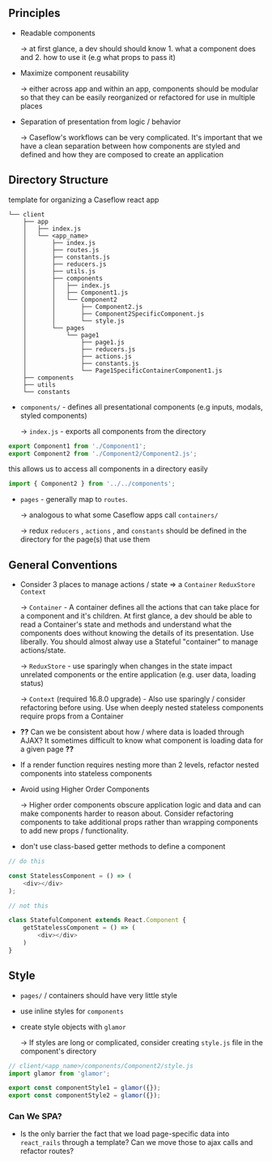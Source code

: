 ## Principles

- Readable components

    → at first glance, a dev should should know 1. what a component does and 2. how to use it (e.g what props to pass it)

- Maximize component reusability

    → either across app and within an app, components should be modular so that they can be easily reorganized or refactored for use in multiple places

- Separation of presentation from logic / behavior

    → Caseflow's workflows can be very complicated. It's important that we have a clean separation between how components are styled and defined and how they are composed to create an application

## Directory Structure

template for organizing a Caseflow react app
```
└── client
    ├── app
    │   ├── index.js
    │   └── <app_name>
    │       ├── index.js
    │       ├── routes.js
    │       ├── constants.js
    │       ├── reducers.js
    │       ├── utils.js
    │       ├── components
    │       │   ├── index.js
    │       │   ├── Component1.js
    │       │   └── Component2
    │       │       ├── Component2.js
    │       │       ├── Component2SpecificComponent.js
    │       │       └── style.js
    │       └── pages
    │           └── page1
    │               ├── page1.js
    │               ├── reducers.js
    │               ├── actions.js
    │               ├── constants.js
    │               └── Page1SpecificContainerComponent1.js
    ├── components
    ├── utils
    └── constants
```

- `components/` - defines all presentational components (e.g inputs, modals, styled components)

    → `index.js` - exports all components from the directory

```javascript
export Component1 from './Component1';
export Component2 from './Component2/Component2.js';
```

this allows us to access all components in a directory easily

```javascript
import { Component2 } from '../../components';
```

- `pages` - generally map to `routes`.

    → analogous to what some Caseflow apps call `containers/`

    → redux `reducers` , `actions` , and `constants` should be defined in the directory for the page(s) that use them

## General Conventions

- Consider 3 places to manage actions / state ⇒ a `Container` `ReduxStore` `Context`

    → `Container` - A container defines all the actions that can take place for a component and it's children. At first glance, a dev should be able to read a Container's state and methods and understand what the components does without knowing the details of its presentation. Use liberally. You should almost alway use a Stateful "container" to manage actions/state.

    → `ReduxStore` - use sparingly when changes in the state impact unrelated components or the entire application (e.g. user data, loading status)

    → `Context` (required 16.8.0 upgrade) - Also use sparingly / consider refactoring before using. Use when deeply nested stateless components require props from a Container

- **??** Can we be consistent about how / where data is loaded through AJAX? It sometimes difficult to know what component is loading data for a given page **??**
- If a render function requires nesting more than 2 levels, refactor nested components into stateless components
- Avoid using Higher Order Components

    → Higher order components obscure application logic and data and can make components harder to reason about. Consider refactoring components to take additional props rather than wrapping components to add new props / functionality.

- don't use class-based getter methods to define a component

```javascript
// do this

const StatelessComponent = () => (
	<div></div>
);

// not this

class StatefulComponent extends React.Component {
	getStatelessComponent = () => (
		<div></div>
	)
}
```

## Style

- `pages/` / containers should have very little style
- use inline styles for `components`
- create style objects with `glamor`

    → If styles are long or complicated, consider creating `style.js` file in the component's directory

```javascript
// client/<app_name>/components/Component2/style.js
import glamor from 'glamor';

export const componentStyle1 = glamor({});
export const componentStyle2 = glamor({});
```

### Can We SPA?

- Is the only barrier the fact that we load page-specific data into `react_rails` through a template? Can we move those to ajax calls and refactor routes?
